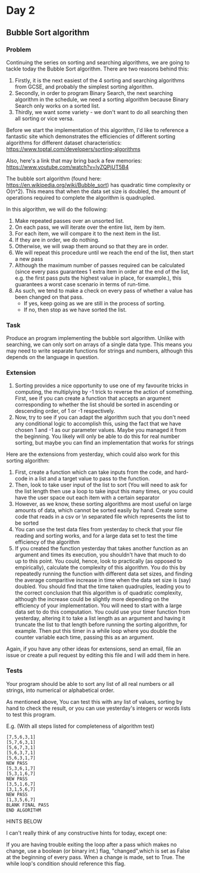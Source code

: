 <h1>Day 2</h1>
<h2>Bubble Sort algorithm</h2>
<h3>Problem</h3>
Continuing the series on sorting and searching algorithms, we are going to tackle today the Bubble Sort algorithm. There are two reasons behind this:
<ol>
<li>Firstly, it is the next easiest of the 4 sorting and searching algorithms from GCSE, and probably the simplest sorting algorithm.</li>
<li>Secondly, in order to program Binary Search, the next searching algorithm in the schedule, we need a sorting algorithm because Binary Search only works on a sorted list.</li>
<li>Thirdly, we want some variety - we don't want to do all searching then all sorting or vice versa.</li>
</ol>

Before we start the implementation of this algorithm, I'd like to reference a fantastic site which demonstrates the efficiencies of different sorting algorithms for different dataset characteristics:
	https://www.toptal.com/developers/sorting-algorithms

Also, here's a link that may bring back a few memories:
	https://www.youtube.com/watch?v=lyZQPjUT5B4

The bubble sort algorithm (found here: https://en.wikipedia.org/wiki/Bubble_sort) has quadratic time complexity or O(n^2). This means that when the data set size is doubled, the amount of operations required to complete the algorithm is quadrupled.

In this algorithm, we will do the following:
<ol>
<li>Make repeated passes over an unsorted list.</li>
<li>On each pass, we will iterate over the entire list, item by item.</li>
<li>For each item, we will compare it to the next item in the list.</li>
<li>If they are in order, we do nothing.</li>
<li>Otherwise, we will swap them around so that they are in order.</li>
<li>We will repeat this procedure until we reach the end of the list, then start a new pass</li>
<li>Although the maximum number of passes required can be calculated (since every pass guarantees 1 extra item in order at the end of the list, e.g. the first pass puts the highest value in place, for example.), this guarantees a worst case scenario in terms of run-time.</li>
<li>As such, we tend to make a check on every pass of whether a value has been changed on that pass. <ul><li>If yes, keep going as we are still in the process of sorting.</li> <li>If no, then stop as we have sorted the list.</li></ul></li>
</ol>

<h3>Task</h3>
Produce an program implementing the bubble sort algorithm.
Unlike with searching, we can only sort on arrays of a single data type. This means you may need to write separate functions for strings and numbers, although this depends on the language in question.

<h3>Extension</h3>
<ol>
<li>Sorting provides a nice opportunity to use one of my favourite tricks in computing, the multiplying by -1 trick to reverse the action of something. First, see if you can create a function that accepts an argument corresponding to whether the list should be sorted in ascending or descending order, of 1 or -1 respectively.</li>
<li>Now, try to see if you can adapt the algorithm such that you don't need any conditional logic to accomplish this, using the fact that we have chosen 1 and -1 as our parameter values. Maybe you managed it from the beginning. You likely will only be able to do this for real number sorting, but maybe you can find an implementation that works for strings</li>
</ol>

Here are the extensions from yesterday, which could also work for this sorting algorithm:
<ol><li>First, create a function which can take inputs from the code, and hard-code in a list and a target value to pass to the function.</li>
<li>Then, look to take user input of the list to sort (You will need to ask for the list length then use a loop to take input this many times, or you could have the user space out each item with a certain separator</li>
<li>However, as we know, these sorting algorithms are most useful on large amounts of data, which cannot be sorted easily by hand. Create some code that reads in a csv or \n separated file which represents the list to be sorted</li>
<li>You can use the test data files from yesterday to check that your file reading and sorting works, and for a large data set to test the time efficiency of the algorithm</li>
<li>If you created the function yesterday that takes another function as an argument and times its execution, you shouldn't have that much to do up to this point. You could, hence, look to practically (as opposed to empirically), calculate the complexity of this algorithm. You do this by repeatedly running the function with different data set sizes, and finding the average comparitive increase in time when the data set size is (say) doubled. You should find that the time taken quadruples, leading you to the correct conclusion that this algorithm is of quadratic complexity, although the increase could be slightly more depending on the efficiency of your implementation. You will need to start with a large data set to do this computation. You could use your timer function from yesterday, altering it to take a list length as an argument and having it truncate the list to that length before running the sorting algorithm, for example. Then put this timer in a while loop where you double the counter variable each time, passing this as an argument.</li>
</ol>

Again, if you have any other ideas for extensions, send an email, file an issue or create a pull request by editing this file and I will add them in here.

<h3>Tests</h3>
Your program should be able to sort any list of all real numbers or all strings, into numerical or alphabetical order.

As mentioned above, You can test this with any list of values, sorting by hand to check the result, or you can use yesterday's integers or words lists to test this program.

E.g. (With all steps listed for completeness of algorithm test)


```
[7,5,6,3,1] 
[5,7,6,3,1]
[5,6,7,3,1]
[5,6,3,7,1]
[5,6,3,1,7]
NEW PASS
[5,3,6,1,7]
[5,3,1,6,7]
NEW PASS
[3,5,1,6,7]
[3,1,5,6,7]
NEW PASS
[1,3,5,6,7]
BLANK FINAL PASS
END ALGORITHM
```




HINTS BELOW

I can't really think of any constructive hints for today, except one:

If you are having trouble exiting the loop after a pass which makes no change, use a boolean (or binary int.) flag, "changed",which is set as False at the beginning of every pass. When a change is made, set to True. The while loop's condition should reference this flag.

